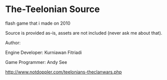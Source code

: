 # The-Teelonian Source

flash game that i made on 2010

Source is provided as-is, assets are not included (never ask me about that).

Author:

Engine Developer: Kurniawan Fitriadi

Game Programmer: Andy See

http://www.notdoppler.com/teelonians-theclanwars.php
